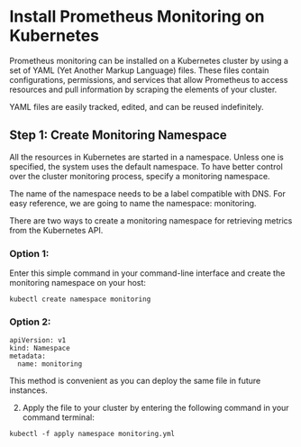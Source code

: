 # Install Prometheus Monitoring on Kubernetes
Prometheus monitoring can be installed on a Kubernetes cluster by using a set of YAML (Yet Another Markup Language) files. These files contain configurations, permissions, and services that allow Prometheus to access resources and pull information by scraping the elements of your cluster.

YAML files are easily tracked, edited, and can be reused indefinitely.
## Step 1: Create Monitoring Namespace
All the resources in Kubernetes are started in a namespace. Unless one is specified, the system uses the default namespace. To have better control over the cluster monitoring process, specify a monitoring namespace.

The name of the namespace needs to be a label compatible with DNS. For easy reference, we are going to name the namespace: monitoring.

There are two ways to create a monitoring namespace for retrieving metrics from the Kubernetes API.

### Option 1:

Enter this simple command in your command-line interface and create the monitoring namespace on your host:

```
kubectl create namespace monitoring
```
### Option 2:
```
apiVersion: v1
kind: Namespace
metadata:
  name: monitoring
```
This method is convenient as you can deploy the same file in future instances.

2. Apply the file to your cluster by entering the following command in your command terminal:
```
kubectl -f apply namespace monitoring.yml
```

